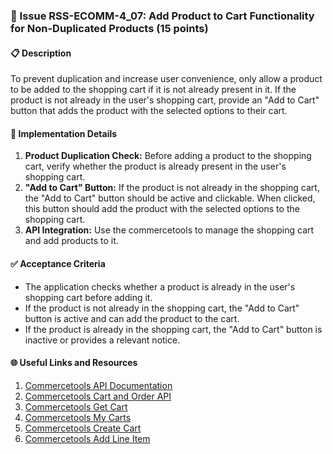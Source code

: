 ### 🛒 Issue RSS-ECOMM-4_07: Add Product to Cart Functionality for Non-Duplicated Products (15 points)

#### 📋 Description

To prevent duplication and increase user convenience, only allow a product to be added to the shopping cart if it is not already present in it. If the product is not already in the user's shopping cart, provide an "Add to Cart" button that adds the product with the selected options to their cart.

#### 🔨 Implementation Details

1. **Product Duplication Check:** Before adding a product to the shopping cart, verify whether the product is already present in the user's shopping cart.
2. **"Add to Cart" Button:** If the product is not already in the shopping cart, the "Add to Cart" button should be active and clickable. When clicked, this button should add the product with the selected options to the shopping cart.
3. **API Integration:** Use the commercetools to manage the shopping cart and add products to it.

#### ✅ Acceptance Criteria

- The application checks whether a product is already in the user's shopping cart before adding it.
- If the product is not already in the shopping cart, the "Add to Cart" button is active and can add the product to the cart.
- If the product is already in the shopping cart, the "Add to Cart" button is inactive or provides a relevant notice.

#### 🌐 Useful Links and Resources

1. [Commercetools API Documentation](https://docs.commercetools.com/api)
2. [Commercetools Cart and Order API](https://docs.commercetools.com/api/projects/carts)
3. [Commercetools Get Cart](https://docs.commercetools.com/api/projects/carts#get-cart-by-customer-id)
4. [Commercetools My Carts](https://docs.commercetools.com/api/projects/me-carts)
5. [Commercetools Create Cart](https://docs.commercetools.com/api/projects/carts#create-cart)
6. [Commercetools Add Line Item](https://docs.commercetools.com/api/projects/carts#add-lineitem)
